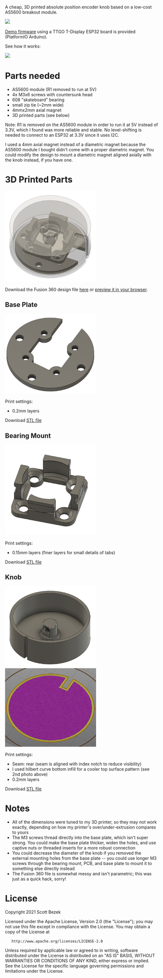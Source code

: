 A cheap, 3D printed absolute position encoder knob based on a low-cost AS5600 breakout module.

<img src="docs/demo.gif"/>

<a href="https://github.com/scottbez1/AS5600Knob/tree/master/src">Demo firmware</a> using a TTGO T-Display ESP32 board is provided (PlatformIO Arduino).

See how it works:

<a href="https://www.youtube.com/watch?v=Ww0m7PPZYXU"><img src="https://img.youtube.com/vi/Ww0m7PPZYXU/mqdefault.jpg" /></a>

# Parts needed
- AS5600 module (R1 removed to run at 5V)
- 4x M3x6 screws with countersunk head
- 608 "skateboard" bearing
- small zip tie (~2mm wide)
- 4mmx2mm axial magnet
- 3D printed parts (see below)


Note: R1 is removed on the AS5600 module in order to run it at 5V instead of 3.3V, which I found was more reliable and stable. No level-shifting is needed to connect to an ESP32 at 3.3V since it uses I2C.

I used a 4mm axial magnet instead of a diametric magnet because the AS5600 module I bought didn't come with a proper diametric magnet. You could modify the design to mount a diametric magnet aligned axially with the knob instead, if you have one.

# 3D Printed Parts
<img src="docs/assembly.png" width="300" />

Download the Fusion 360 design file <a href="https://github.com/scottbez1/AS5600Knob/raw/master/as5600Knob%20v23.f3d" target="_blank">here</a> or <a href="https://a360.co/3juvdKy" target="_blank">preview it in your browser</a>.

## Base Plate
<img src="docs/base_plate.png" width="300" />

Print settings:
- 0.2mm layers

Download [STL file](https://github.com/scottbez1/AS5600Knob/blob/master/AS5600BasePlate.stl)

## Bearing Mount
<img src="docs/bearing_mount.png" width="300" />

Print settings:
- 0.15mm layers (finer layers for small details of tabs)

Download [STL file](https://github.com/scottbez1/AS5600Knob/blob/master/AS5600BearingMount.stl)

## Knob
<img src="docs/knob.png" width="300" />
<img src="docs/knob_infill.png" width="300" />

Print settings:
- Seam: rear (seam is aligned with index notch to reduce visibility)
- I used hilbert curve bottom infill for a cooler top surface pattern (see 2nd photo above)
- 0.2mm layers

Download [STL file](https://github.com/scottbez1/AS5600Knob/blob/master/AS5600Knob.stl)

# Notes

- All of the dimensions were tuned to my 3D printer, so they may not work exactly, depending on how my printer's over/under-extrusion compares to yours
- The M3 screws thread directly into the base plate, which isn't super strong. You could make the base plate thicker, widen the holes, and use captive nuts or threaded inserts for a more robust connection
- You could decrease the diameter of the knob if you removed the external mounting holes from the base plate -- you could use longer M3 screws through the bearing mount, PCB, and base plate to mount it to something else directly instead
- The Fusion 360 file is somewhat messy and isn't parametric; this was just as a quick hack, sorry!

# License

Copyright 2021 Scott Bezek

   Licensed under the Apache License, Version 2.0 (the "License");
   you may not use this file except in compliance with the License.
   You may obtain a copy of the License at

       http://www.apache.org/licenses/LICENSE-2.0

   Unless required by applicable law or agreed to in writing, software
   distributed under the License is distributed on an "AS IS" BASIS,
   WITHOUT WARRANTIES OR CONDITIONS OF ANY KIND, either express or implied.
   See the License for the specific language governing permissions and
   limitations under the License.
